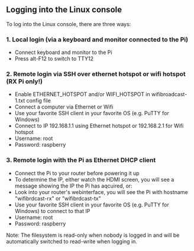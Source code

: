 ## Logging into the Linux console

To log into the Linux console, there are three ways:

### 1. Local login (via a keyboard and monitor connected to the Pi)
- Connect keyboard and monitor to the Pi
- Press alt-F12 to switch to TTY12


### 2. Remote login via SSH over ethernet hotspot or wifi hotspot (RX Pi only!)
- Enable ETHERNET_HOTSPOT and/or WIFI_HOTSPOT in wifibroadcast-1.txt config file
- Connect a computer via Ethernet or Wifi
- Use your favorite SSH client in your favorite OS (e.g. PuTTY for Windows)
- Connect to IP 192.168.1.1 using Ethernet hotspot or 192.168.2.1 for Wifi hotspot
- Username: root
- Password: raspberry


### 3. Remote login with the Pi as Ethernet DHCP client
- Connect the Pi to your router before powering it up
- To determine the IP, either watch the HDMI screen, you will see a message showing the IP the Pi has aqcuired, or:
- Look into your router's webinterface, you will see the Pi with hostname "wifibrdcast-rx" or "wifibrdcast-tx"
- Use your favorite SSH client in your favorite OS (e.g. PuTTY for Windows) to connect to that IP
- Username: root
- Password: raspberry


Note: The filesystem is read-only when nobody is logged in and will be automatically switched to read-write when logging in.